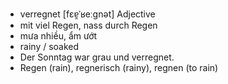 
-  verregnet	[fɛɐ̯ˈʁeːɡnət]	Adjective	
- mit viel Regen, nass durch Regen	
- mưa nhiều, ẩm ướt	
- rainy / soaked	
- Der Sonntag war grau und verregnet.	
- Regen (rain), regnerisch (rainy), regnen (to rain)